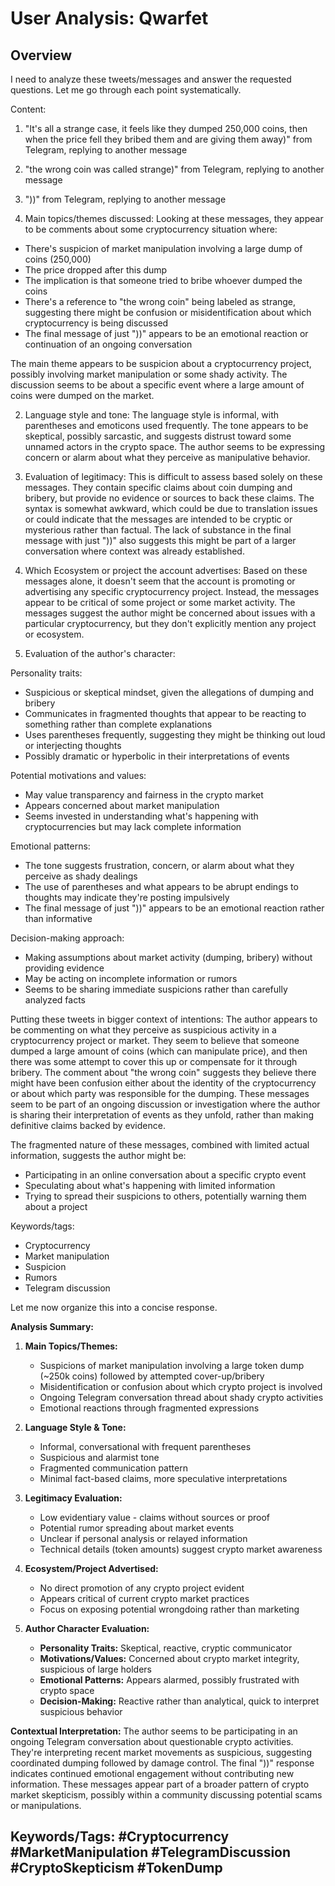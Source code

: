 # User Analysis: Qwarfet

## Overview

<think>
I need to analyze these tweets/messages and answer the requested questions. Let me go through each point systematically.

Content:
1. "It's all a strange case, it feels like they dumped 250,000 coins, then when the price fell they bribed them and are giving them away)" from Telegram, replying to another message
2. "the wrong coin was called strange)" from Telegram, replying to another message
3. "))" from Telegram, replying to another message

1. Main topics/themes discussed:
Looking at these messages, they appear to be comments about some cryptocurrency situation where:
- There's suspicion of market manipulation involving a large dump of coins (250,000)
- The price dropped after this dump
- The implication is that someone tried to bribe whoever dumped the coins
- There's a reference to "the wrong coin" being labeled as strange, suggesting there might be confusion or misidentification about which cryptocurrency is being discussed
- The final message of just "))" appears to be an emotional reaction or continuation of an ongoing conversation

The main theme appears to be suspicion about a cryptocurrency project, possibly involving market manipulation or some shady activity. The discussion seems to be about a specific event where a large amount of coins were dumped on the market.

2. Language style and tone:
The language style is informal, with parentheses and emoticons used frequently. The tone appears to be skeptical, possibly sarcastic, and suggests distrust toward some unnamed actors in the crypto space. The author seems to be expressing concern or alarm about what they perceive as manipulative behavior.

3. Evaluation of legitimacy:
This is difficult to assess based solely on these messages. They contain specific claims about coin dumping and bribery, but provide no evidence or sources to back these claims. The syntax is somewhat awkward, which could be due to translation issues or could indicate that the messages are intended to be cryptic or mysterious rather than factual. The lack of substance in the final message with just "))" also suggests this might be part of a larger conversation where context was already established.

4. Which Ecosystem or project the account advertises:
Based on these messages alone, it doesn't seem that the account is promoting or advertising any specific cryptocurrency project. Instead, the messages appear to be critical of some project or some market activity. The messages suggest the author might be concerned about issues with a particular cryptocurrency, but they don't explicitly mention any project or ecosystem.

5. Evaluation of the author's character:

Personality traits:
- Suspicious or skeptical mindset, given the allegations of dumping and bribery
- Communicates in fragmented thoughts that appear to be reacting to something rather than complete explanations
- Uses parentheses frequently, suggesting they might be thinking out loud or interjecting thoughts
- Possibly dramatic or hyperbolic in their interpretations of events

Potential motivations and values:
- May value transparency and fairness in the crypto market
- Appears concerned about market manipulation
- Seems invested in understanding what's happening with cryptocurrencies but may lack complete information

Emotional patterns:
- The tone suggests frustration, concern, or alarm about what they perceive as shady dealings
- The use of parentheses and what appears to be abrupt endings to thoughts may indicate they're posting impulsively
- The final message of just "))" appears to be an emotional reaction rather than informative

Decision-making approach:
- Making assumptions about market activity (dumping, bribery) without providing evidence
- May be acting on incomplete information or rumors
- Seems to be sharing immediate suspicions rather than carefully analyzed facts

Putting these tweets in bigger context of intentions:
The author appears to be commenting on what they perceive as suspicious activity in a cryptocurrency project or market. They seem to believe that someone dumped a large amount of coins (which can manipulate price), and then there was some attempt to cover this up or compensate for it through bribery. The comment about "the wrong coin" suggests they believe there might have been confusion either about the identity of the cryptocurrency or about which party was responsible for the dumping. These messages seem to be part of an ongoing discussion or investigation where the author is sharing their interpretation of events as they unfold, rather than making definitive claims backed by evidence.

The fragmented nature of these messages, combined with limited actual information, suggests the author might be:
- Participating in an online conversation about a specific crypto event
- Speculating about what's happening with limited information
- Trying to spread their suspicions to others, potentially warning them about a project

Keywords/tags:
- Cryptocurrency
- Market manipulation
- Suspicion
- Rumors
- Telegram discussion

Let me now organize this into a concise response.
</think>

**Analysis Summary:**

1. **Main Topics/Themes:**
   - Suspicions of market manipulation involving a large token dump (~250k coins) followed by attempted cover-up/bribery
   - Misidentification or confusion about which crypto project is involved
   - Ongoing Telegram conversation thread about shady crypto activities
   - Emotional reactions through fragmented expressions

2. **Language Style & Tone:**
   - Informal, conversational with frequent parentheses
   - Suspicious and alarmist tone
   - Fragmented communication pattern
   - Minimal fact-based claims, more speculative interpretations

3. **Legitimacy Evaluation:**
   - Low evidentiary value - claims without sources or proof
   - Potential rumor spreading about market events
   - Unclear if personal analysis or relayed information
   - Technical details (token amounts) suggest crypto market awareness

4. **Ecosystem/Project Advertised:**
   - No direct promotion of any crypto project evident
   - Appears critical of current crypto market practices
   - Focus on exposing potential wrongdoing rather than marketing

5. **Author Character Evaluation:**
   - **Personality Traits:** Skeptical, reactive, cryptic communicator
   - **Motivations/Values:** Concerned about crypto market integrity, suspicious of large holders
   - **Emotional Patterns:** Appears alarmed, possibly frustrated with crypto space
   - **Decision-Making:** Reactive rather than analytical, quick to interpret suspicious behavior

**Contextual Interpretation:**
The author seems to be participating in an ongoing Telegram conversation about questionable crypto activities. They're interpreting recent market movements as suspicious, suggesting coordinated dumping followed by damage control. The final "))" response indicates continued emotional engagement without contributing new information. These messages appear part of a broader pattern of crypto market skepticism, possibly within a community discussing potential scams or manipulations.

**Keywords/Tags:** #Cryptocurrency #MarketManipulation #TelegramDiscussion #CryptoSkepticism #TokenDump
---
